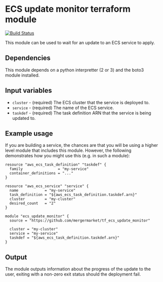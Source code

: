 # ECS update monitor terraform module

[![Build Status](https://travis-ci.org/mergermarket/tf_ecs_update_monitor.svg?branch=master)](https://travis-ci.org/mergermarket/tf_ecs_update_monitor)

This module can be used to wait for an update to an ECS service to apply.

## Dependencies

This module depends on a python interpretter (2 or 3) and the boto3 module
installed.

## Input variables

* `cluster` - (required) The ECS cluster that the service is deployed to.
* `service` - (required) The name of the ECS service.
* `taskdef` - (required) The task definition ARN that the service is being updated to.

## Example usage

If you are building a service, the chances are that you will be using a higher
level module that includes this module. However, the following demonstrates how
you might use this (e.g. in such a module):

    resource "aws_ecs_task_definition" "taskdef" {
      family                = "my-service"
      container_definitions = "..."
    }
    
    resource "aws_ecs_service" "service" {
      name            = "my-service"
      task_definition = "${aws_ecs_task_definition.taskdef.arn}"
      cluster         = "my-cluster"
      desired_count   = "2"
    }
    
    module "ecs_update_monitor" {
      source = "https://github.com/mergermarket/tf_ecs_update_monitor"

      cluster = "my-cluster"
      service = "my-service"
      taskdef = "${aws_ecs_task_definition.taskdef.arn}"
    }

## Output

The module outputs information about the progress of the update to the user,
exiting with a non-zero exit status should the deployment fail.
